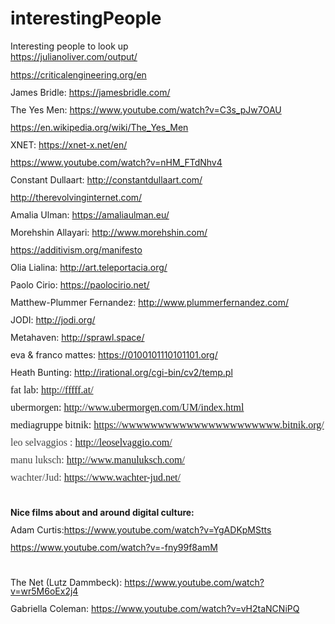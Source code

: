 # interestingPeople
Interesting people to look up <br>
<a href="https://julianoliver.com/output/">https://julianoliver.com/output/</a></p>
<p style="margin-bottom: 0in; line-height: 100%">		<a href="https://criticalengineering.org/en">https://criticalengineering.org/en</a></p>
<p style="margin-bottom: 0in; line-height: 100%">James Bridle:
<a href="https://jamesbridle.com/">https://jamesbridle.com/</a></p>
<p style="margin-bottom: 0in; line-height: 100%">The Yes Men:
<a href="https://www.youtube.com/watch?v=C3s_pJw7OAU">https://www.youtube.com/watch?v=C3s_pJw7OAU</a></p>
<p style="margin-bottom: 0in; line-height: 100%">		<a href="https://en.wikipedia.org/wiki/The_Yes_Men">https://en.wikipedia.org/wiki/The_Yes_Men</a></p>
<p style="margin-bottom: 0in; line-height: 100%">XNET:
<a href="https://xnet-x.net/en/">https://xnet-x.net/en/</a></p>
<p style="margin-bottom: 0in; line-height: 100%">	<a href="https://www.youtube.com/watch?v=nHM_FTdNhv4">https://www.youtube.com/watch?v=nHM_FTdNhv4</a></p>
<p style="margin-bottom: 0in; line-height: 100%">Constant Dullaart:
<a href="http://constantdullaart.com/">http://constantdullaart.com/</a></p>
<p style="margin-bottom: 0in; line-height: 100%">
<a href="http://therevolvinginternet.com/">http://therevolvinginternet.com/</a></p>
<p style="margin-bottom: 0in; line-height: 100%">Amalia Ulman:
<a href="https://amaliaulman.eu/">https://amaliaulman.eu/</a></p>
<p style="margin-bottom: 0in; line-height: 100%">Morehshin Allayari:
<a href="http://www.morehshin.com/">http://www.morehshin.com/</a></p>
<p style="margin-bottom: 0in; line-height: 100%">
<a href="https://additivism.org/manifesto">https://additivism.org/manifesto</a></p>
<p style="margin-bottom: 0in; line-height: 100%">Olia Lialina:
<a href="http://art.teleportacia.org/">http://art.teleportacia.org/</a></p>
<p style="margin-bottom: 0in; line-height: 100%">Paolo Cirio:
<a href="https://paolocirio.net/">https://paolocirio.net/</a></p>
<p style="margin-bottom: 0in; line-height: 100%">Matthew-Plummer
Fernandez: <a href="http://www.plummerfernandez.com/">http://www.plummerfernandez.com/</a></p>
<p style="margin-bottom: 0in; line-height: 100%">JODI:
<a href="http://jodi.org/">http://jodi.org/</a></p>
<p style="margin-bottom: 0in; line-height: 100%">Metahaven:
<a href="http://sprawl.space/">http://sprawl.space/</a></p>
<p style="margin-bottom: 0in; line-height: 100%">eva &amp; franco
mattes: <a href="https://0100101110101101.org/">https://0100101110101101.org/</a></p>
<p style="margin-bottom: 0in; line-height: 100%">Heath Bunting:
<a href="http://irational.org/cgi-bin/cv2/temp.pl">http://irational.org/cgi-bin/cv2/temp.pl</a></p>
<p style="margin-bottom: 0in; line-height: 100%"><font face="Liberation Serif, serif"><font size="3" style="font-size: 12pt">fat
lab: <a href="http://fffff.at/">http://fffff.at/</a></font></font></p>
<p style="margin-bottom: 0in; line-height: 100%"><font face="Liberation Serif, serif"><font size="3" style="font-size: 12pt">ubermorgen:
<a href="http://www.ubermorgen.com/UM/index.html">http://www.ubermorgen.com/UM/index.html</a></font></font></p>
<p style="margin-bottom: 0in; line-height: 100%"><font face="Liberation Serif, serif"><font size="3" style="font-size: 12pt">mediagruppe
bitnik: <a href="https://wwwwwwwwwwwwwwwwwwwwww.bitnik.org/">https://wwwwwwwwwwwwwwwwwwwwww.bitnik.org/</a></font></font></p>
<p style="margin-bottom: 0in; line-height: 100%"><font color="#454545"><font face="Helvetica Neue"><font size="2" style="font-size: 9pt"><font face="Liberation Serif, serif"><font size="3" style="font-size: 12pt">leo
selvaggios&nbsp;: <a href="http://leoselvaggio.com/">http://leoselvaggio.com/</a></font></font></font></font></font></p>
<p style="margin-bottom: 0in; line-height: 100%"><font color="#454545"><font face="Helvetica Neue"><font size="2" style="font-size: 9pt"><font face="Liberation Serif, serif"><font size="3" style="font-size: 12pt">manu
luksch: <a href="http://www.manuluksch.com/">http://www.manuluksch.com/</a></font></font></font></font></font></p>
<p style="margin-bottom: 0in; line-height: 100%"><font color="#454545"><font face="Helvetica Neue"><font size="2" style="font-size: 9pt"><font face="Liberation Serif, serif"><font size="3" style="font-size: 12pt">wachter/Jud:
<a href="https://www.wachter-jud.net/">https://www.wachter-jud.net/</a></font></font></font></font></font></p>
<p style="margin-bottom: 0in; line-height: 100%"><br/>

</p>
<p style="margin-bottom: 0in; line-height: 100%"><b>Nice films about
and around digital culture:</b></p>
<p style="margin-bottom: 0in; line-height: 100%">Adam
Curtis:<a href="https://www.youtube.com/watch?v=YgADKpMStts">https://www.youtube.com/watch?v=YgADKpMStts</a></p>
<p style="margin-bottom: 0in; line-height: 100%">
<a href="https://www.youtube.com/watch?v=-fny99f8amM">https://www.youtube.com/watch?v=-fny99f8amM</a></p>
<p style="margin-bottom: 0in; line-height: 100%"><br/>

</p>
<p style="margin-bottom: 0in; line-height: 100%">The Net (Lutz
Dammbeck): <a href="https://www.youtube.com/watch?v=wr5M6oEx2j4">https://www.youtube.com/watch?v=wr5M6oEx2j4</a></p>
<p style="margin-bottom: 0in; line-height: 100%">Gabriella Coleman:
<a href="https://www.youtube.com/watch?v=vH2taNCNiPQ">https://www.youtube.com/watch?v=vH2taNCNiPQ</a></p>
<p style="margin-bottom: 0in; line-height: 100%"><br/>
